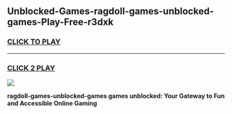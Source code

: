 
## Unblocked-Games-ragdoll-games-unblocked-games-Play-Free-r3dxk
<h3>
<a href="https://premium76.site?title=ragdoll-games-unblocked-games&ref=23A">CLICK TO PLAY</a></h3>
<hr>

<h3>
<a href="https://premium76.site?title=ragdoll-games-unblocked-games&ref=23A">CLICK 2 PLAY</a>
  
</h3>

<a href="https://premium76.site?title=ragdoll-games-unblocked-games&ref=23A"><img src="https://clearcache.store/games.png"></a>


**ragdoll-games-unblocked-games games unblocked: Your Gateway to Fun and Accessible Online Gaming**
